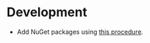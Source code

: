 
# Development
* Add NuGet packages using [this procedure](https://docs.microsoft.com/en-us/visualstudio/gamedev/unity/unity-scripting-upgrade#add-packages-from-nuget-to-a-unity-project).
